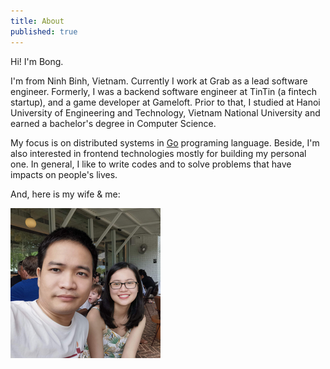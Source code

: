 ```yaml
---
title: About
published: true
---
```


Hi! I'm Bong.

I'm from Ninh Binh, Vietnam. Currently I work at Grab as a lead software engineer. Formerly, I was a backend software engineer at TinTin (a fintech startup), and a game developer at Gameloft. Prior to that, I studied at Hanoi University of Engineering and Technology, Vietnam National University and earned a bachelor's degree in Computer Science.

My focus is on distributed systems in [Go](https://golang.org/) programing language. Beside, I'm also interested in frontend technologies mostly for building my personal one. In general, I like to write codes and to solve problems that have impacts on people's lives.

And, here is my wife & me:

![Profile picture](./profile.jpg)
